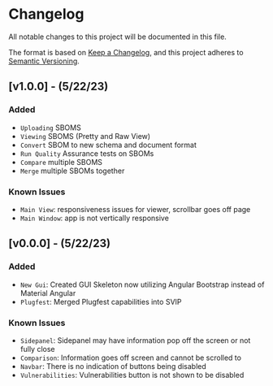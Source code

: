 # Changelog

All notable changes to this project will be documented in this file.

The format is based on [Keep a Changelog](https://keepachangelog.com/en/1.0.0/),
and this project adheres to [Semantic Versioning](https://semver.org/spec/v2.0.0.html).

## [v1.0.0] - (5/22/23)
### Added
- `Uploading` SBOMS
- `Viewing` SBOMS (Pretty and Raw View)
- `Convert` SBOM to new schema and document format
- `Run Quality` Assurance tests on SBOMs
- `Compare` multiple SBOMS
- `Merge` multiple SBOMs together

### Known Issues
- `Main View`: responsiveness issues for viewer, scrollbar goes off page
- `Main Window`: app is not vertically responsive

## [v0.0.0] - (5/22/23)
### Added
- `New Gui`: Created GUI Skeleton now utilizing Angular Bootstrap instead of Material Angular
- `Plugfest`: Merged Plugfest capabilities into SVIP

### Known Issues
- `Sidepanel`: Sidepanel may have information pop off the screen or not fully close
- `Comparison`: Information goes off screen and cannot be scrolled to
- `Navbar`: There is no indication of buttons being disabled
- `Vulnerabilities`: Vulnerabilities button is not shown to be disabled